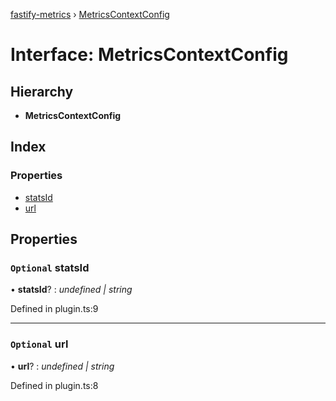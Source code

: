[fastify-metrics](../README.md) › [MetricsContextConfig](metricscontextconfig.md)

# Interface: MetricsContextConfig

## Hierarchy

* **MetricsContextConfig**

## Index

### Properties

* [statsId](metricscontextconfig.md#optional-statsid)
* [url](metricscontextconfig.md#optional-url)

## Properties

### `Optional` statsId

• **statsId**? : *undefined | string*

Defined in plugin.ts:9

___

### `Optional` url

• **url**? : *undefined | string*

Defined in plugin.ts:8
